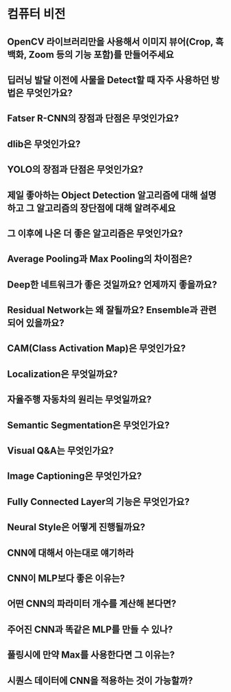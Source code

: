 # 컴퓨터 비전

## OpenCV 라이브러리만을 사용해서 이미지 뷰어(Crop, 흑백화, Zoom 등의 기능 포함)를 만들어주세요

## 딥러닝 발달 이전에 사물을 Detect할 때 자주 사용하던 방법은 무엇인가요?

## Fatser R-CNN의 장점과 단점은 무엇인가요?

## dlib은 무엇인가요?

## YOLO의 장점과 단점은 무엇인가요?

## 제일 좋아하는 Object Detection 알고리즘에 대해 설명하고 그 알고리즘의 장단점에 대해 알려주세요

## 그 이후에 나온 더 좋은 알고리즘은 무엇인가요?

## Average Pooling과 Max Pooling의 차이점은?

## Deep한 네트워크가 좋은 것일까요? 언제까지 좋을까요?

## Residual Network는 왜 잘될까요? Ensemble과 관련되어 있을까요?
## CAM(Class Activation Map)은 무엇인가요?
## Localization은 무엇일까요?
## 자율주행 자동차의 원리는 무엇일까요?
## Semantic Segmentation은 무엇인가요?
## Visual Q&A는 무엇인가요?
## Image Captioning은 무엇인가요?
## Fully Connected Layer의 기능은 무엇인가요?
## Neural Style은 어떻게 진행될까요?
## CNN에 대해서 아는대로 얘기하라
## CNN이 MLP보다 좋은 이유는?
## 어떤 CNN의 파라미터 개수를 계산해 본다면?
## 주어진 CNN과 똑같은 MLP를 만들 수 있나?
## 풀링시에 만약 Max를 사용한다면 그 이유는?
## 시퀀스 데이터에 CNN을 적용하는 것이 가능할까?